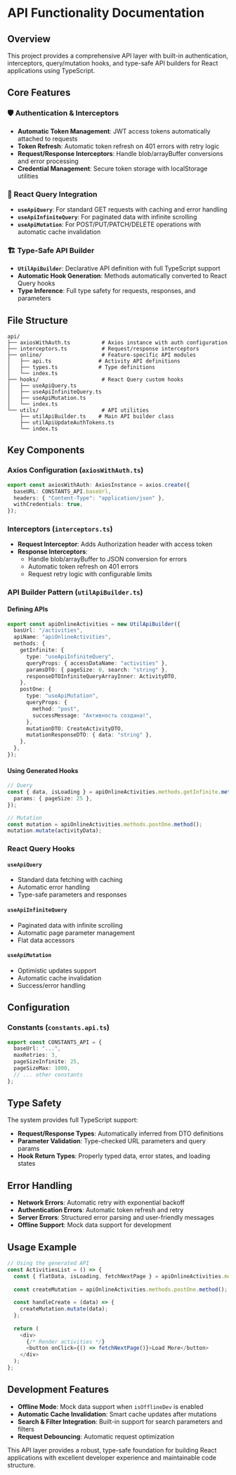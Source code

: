 # API Functionality Documentation

## Overview

This project provides a comprehensive API layer with built-in authentication, interceptors, query/mutation hooks, and type-safe API builders for React applications using TypeScript.

## Core Features

### 🛡️ Authentication & Interceptors
- **Automatic Token Management**: JWT access tokens automatically attached to requests
- **Token Refresh**: Automatic token refresh on 401 errors with retry logic
- **Request/Response Interceptors**: Handle blob/arrayBuffer conversions and error processing
- **Credential Management**: Secure token storage with localStorage utilities

### 🔄 React Query Integration
- **`useApiQuery`**: For standard GET requests with caching and error handling
- **`useApiInfiniteQuery`**: For paginated data with infinite scrolling
- **`useApiMutation`**: For POST/PUT/PATCH/DELETE operations with automatic cache invalidation

### 🏗️ Type-Safe API Builder
- **`UtilApiBuilder`**: Declarative API definition with full TypeScript support
- **Automatic Hook Generation**: Methods automatically converted to React Query hooks
- **Type Inference**: Full type safety for requests, responses, and parameters

## File Structure

```
api/
├── axiosWithAuth.ts          # Axios instance with auth configuration
├── interceptors.ts           # Request/response interceptors
├── online/                   # Feature-specific API modules
│   ├── api.ts               # Activity API definitions
│   ├── types.ts             # Type definitions
│   └── index.ts
├── hooks/                    # React Query custom hooks
│   ├── useApiQuery.ts
│   ├── useApiInfiniteQuery.ts
│   ├── useApiMutation.ts
│   └── index.ts
└── utils/                    # API utilities
    ├── utilApiBuilder.ts    # Main API builder class
    ├── utilApiUpdateAuthTokens.ts
    └── index.ts
```

## Key Components

### Axios Configuration (`axiosWithAuth.ts`)
```typescript
export const axiosWithAuth: AxiosInstance = axios.create({
  baseURL: CONSTANTS_API.baseUrl,
  headers: { "Content-Type": "application/json" },
  withCredentials: true,
});
```

### Interceptors (`interceptors.ts`)
- **Request Interceptor**: Adds Authorization header with access token
- **Response Interceptors**: 
  - Handle blob/arrayBuffer to JSON conversion for errors
  - Automatic token refresh on 401 errors
  - Request retry logic with configurable limits

### API Builder Pattern (`utilApiBuilder.ts`)

#### Defining APIs
```typescript
export const apiOnlineActivities = new UtilApiBuilder({
  basUrl: "/activities",
  apiName: "apiOnlineActivities",
  methods: {
    getInfinite: {
      type: "useApiInfiniteQuery",
      queryProps: { accessDataName: "activities" },
      paramsDTO: { pageSize: 0, search: "string" },
      responseDTOInfiniteQueryArrayInner: ActivityDTO,
    },
    postOne: {
      type: "useApiMutation",
      queryProps: {
        method: "post",
        successMessage: "Активность создана!",
      },
      mutationDTO: CreateActivityDTO,
      mutationResponseDTO: { data: "string" },
    },
  },
});
```

#### Using Generated Hooks
```typescript
// Query
const { data, isLoading } = apiOnlineActivities.methods.getInfinite.method({
  params: { pageSize: 25 },
});

// Mutation
const mutation = apiOnlineActivities.methods.postOne.method();
mutation.mutate(activityData);
```

### React Query Hooks

#### `useApiQuery`
- Standard data fetching with caching
- Automatic error handling
- Type-safe parameters and responses

#### `useApiInfiniteQuery` 
- Paginated data with infinite scrolling
- Automatic page parameter management
- Flat data accessors

#### `useApiMutation`
- Optimistic updates support
- Automatic cache invalidation
- Success/error handling

## Configuration

### Constants (`constants.api.ts`)
```typescript
export const CONSTANTS_API = {
  baseUrl: "...",
  maxRetries: 3,
  pageSizeInfinite: 25,
  pageSizeMax: 1000,
  // ... other constants
};
```

## Type Safety

The system provides full TypeScript support:

- **Request/Response Types**: Automatically inferred from DTO definitions
- **Parameter Validation**: Type-checked URL parameters and query params
- **Hook Return Types**: Properly typed data, error states, and loading states

## Error Handling

- **Network Errors**: Automatic retry with exponential backoff
- **Authentication Errors**: Automatic token refresh and retry
- **Server Errors**: Structured error parsing and user-friendly messages
- **Offline Support**: Mock data support for development

## Usage Example

```typescript
// Using the generated API
const ActivitiesList = () => {
  const { flatData, isLoading, fetchNextPage } = apiOnlineActivities.methods.getInfinite.method();
  
  const createMutation = apiOnlineActivities.methods.postOne.method();
  
  const handleCreate = (data) => {
    createMutation.mutate(data);
  };
  
  return (
    <div>
      {/* Render activities */}
      <button onClick={() => fetchNextPage()}>Load More</button>
    </div>
  );
};
```

## Development Features

- **Offline Mode**: Mock data support when `isOfflineDev` is enabled
- **Automatic Cache Invalidation**: Smart cache updates after mutations
- **Search & Filter Integration**: Built-in support for search parameters and filters
- **Request Debouncing**: Automatic request optimization

This API layer provides a robust, type-safe foundation for building React applications with excellent developer experience and maintainable code structure.
